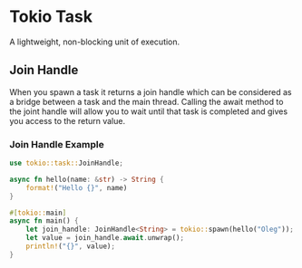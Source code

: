 # Tokio Task
A lightweight, non-blocking unit of execution.

## Join Handle
When you spawn a task it returns a join handle which can be considered as a bridge between a task and the main thread. Calling the await method to the joint handle will allow you to wait until that task is completed and gives you access to the return value.

### Join Handle Example
```rust
use tokio::task::JoinHandle;

async fn hello(name: &str) -> String {
    format!("Hello {}", name)
}

#[tokio::main]
async fn main() {
    let join_handle: JoinHandle<String> = tokio::spawn(hello("Oleg"));
    let value = join_handle.await.unwrap();
    println!("{}", value);
}
```